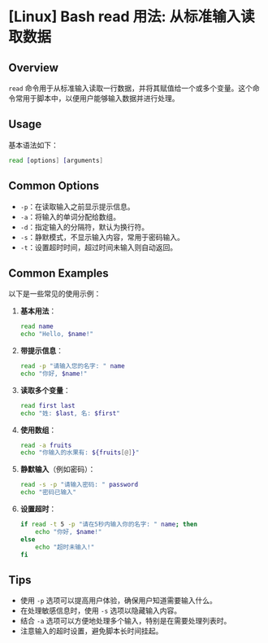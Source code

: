 # [Linux] Bash read 用法: 从标准输入读取数据

## Overview
`read` 命令用于从标准输入读取一行数据，并将其赋值给一个或多个变量。这个命令常用于脚本中，以便用户能够输入数据并进行处理。

## Usage
基本语法如下：
```bash
read [options] [arguments]
```

## Common Options
- `-p`：在读取输入之前显示提示信息。
- `-a`：将输入的单词分配给数组。
- `-d`：指定输入的分隔符，默认为换行符。
- `-s`：静默模式，不显示输入内容，常用于密码输入。
- `-t`：设置超时时间，超过时间未输入则自动返回。

## Common Examples
以下是一些常见的使用示例：

1. **基本用法**：
   ```bash
   read name
   echo "Hello, $name!"
   ```

2. **带提示信息**：
   ```bash
   read -p "请输入您的名字: " name
   echo "你好, $name!"
   ```

3. **读取多个变量**：
   ```bash
   read first last
   echo "姓: $last, 名: $first"
   ```

4. **使用数组**：
   ```bash
   read -a fruits
   echo "你输入的水果有: ${fruits[@]}"
   ```

5. **静默输入**（例如密码）：
   ```bash
   read -s -p "请输入密码: " password
   echo "密码已输入"
   ```

6. **设置超时**：
   ```bash
   if read -t 5 -p "请在5秒内输入你的名字: " name; then
       echo "你好, $name!"
   else
       echo "超时未输入!"
   fi
   ```

## Tips
- 使用 `-p` 选项可以提高用户体验，确保用户知道需要输入什么。
- 在处理敏感信息时，使用 `-s` 选项以隐藏输入内容。
- 结合 `-a` 选项可以方便地处理多个输入，特别是在需要处理列表时。
- 注意输入的超时设置，避免脚本长时间挂起。